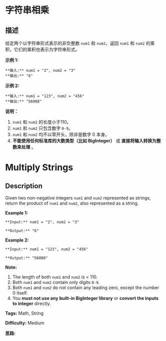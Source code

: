 # 字符串相乘

## 描述

给定两个以字符串形式表示的非负整数 `num1` 和 `num2`，返回 `num1` 和 `num2` 的乘积，它们的乘积也表示为字符串形式。

**示例 1:**

    
    
    **输入:** num1 = "2", num2 = "3"
    **输出:** "6"

**示例  2:**

    
    
    **输入:** num1 = "123", num2 = "456"
    **输出:** "56088"

**说明：**

  1. `num1` 和 `num2` 的长度小于110。
  2. `num1` 和 `num2` 只包含数字 `0-9`。
  3. `num1` 和 `num2` 均不以零开头，除非是数字 0 本身。
  4. **不能使用任何标准库的大数类型（比如 BigInteger）** 或 **直接将输入转换为整数来处理** 。



# Multiply Strings

## Description



Given two non-negative integers `num1` and `num2` represented as strings, return the product of `num1` and `num2`, also represented as a string.

**Example 1:**

    
    
    **Input:** num1 = "2", num2 = "3"
    **Output:** "6"

**Example 2:**

    
    
    **Input:** num1 = "123", num2 = "456"
    **Output:** "56088"
    

**Note:**

  1. The length of both `num1` and `num2` is < 110.
  2. Both `num1` and `num2` contain only digits `0-9`.
  3. Both `num1` and `num2` do not contain any leading zero, except the number 0 itself.
  4. You **must not use any built-in BigInteger library** or **convert the inputs to integer** directly.


**Tags:** Math, String

**Difficulty:** Medium

**思路:**

